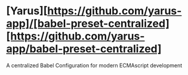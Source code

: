 # [Yarus][https://github.com/yarus-app]/[babel-preset-centralized][https://github.com/yarus-app/babel-preset-centralized]

A centralized Babel Configuration for modern ECMAscript development
